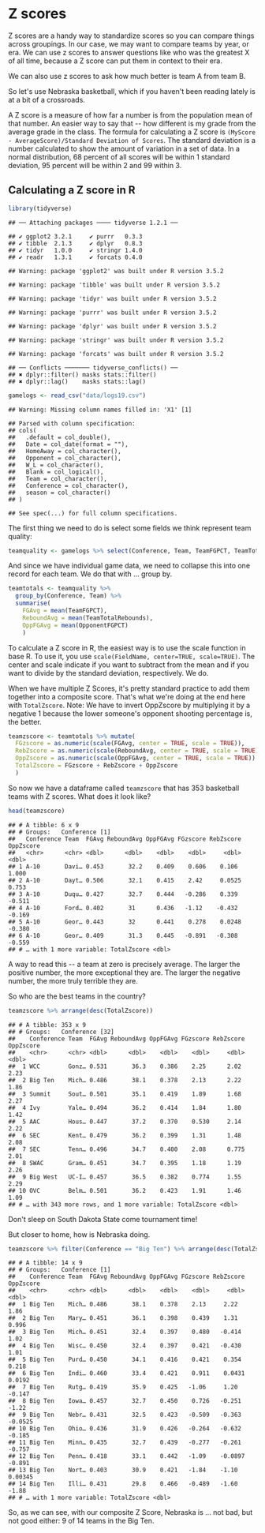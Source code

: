 # Z scores

Z scores are a handy way to standardize scores so you can compare things across groupings. In our case, we may want to compare teams by year, or era. We can use z scores to answer questions like who was the greatest X of all time, because a Z score can put them in context to their era. 

We can also use z scores to ask how much better is team A from team B. 

So let's use Nebraska basketball, which if you haven't been reading lately is at a bit of a crossroads. 

A Z score is a measure of how far a number is from the population mean of that number. An easier way to say that -- how different is my grade from the average grade in the class. The formula for calculating a Z score is `(MyScore - AverageScore)/Standard Deviation of Scores`. The standard deviation is a number calculated to show the amount of variation in a set of data. In a normal distribution, 68 percent of all scores will be within 1 standard deviation, 95 percent will be within 2 and 99 within 3. 

## Calculating a Z score in R


```r
library(tidyverse)
```

```
## ── Attaching packages ──── tidyverse 1.2.1 ──
```

```
## ✔ ggplot2 3.2.1     ✔ purrr   0.3.3
## ✔ tibble  2.1.3     ✔ dplyr   0.8.3
## ✔ tidyr   1.0.0     ✔ stringr 1.4.0
## ✔ readr   1.3.1     ✔ forcats 0.4.0
```

```
## Warning: package 'ggplot2' was built under R version 3.5.2
```

```
## Warning: package 'tibble' was built under R version 3.5.2
```

```
## Warning: package 'tidyr' was built under R version 3.5.2
```

```
## Warning: package 'purrr' was built under R version 3.5.2
```

```
## Warning: package 'dplyr' was built under R version 3.5.2
```

```
## Warning: package 'stringr' was built under R version 3.5.2
```

```
## Warning: package 'forcats' was built under R version 3.5.2
```

```
## ── Conflicts ─────── tidyverse_conflicts() ──
## ✖ dplyr::filter() masks stats::filter()
## ✖ dplyr::lag()    masks stats::lag()
```


```r
gamelogs <- read_csv("data/logs19.csv")
```

```
## Warning: Missing column names filled in: 'X1' [1]
```

```
## Parsed with column specification:
## cols(
##   .default = col_double(),
##   Date = col_date(format = ""),
##   HomeAway = col_character(),
##   Opponent = col_character(),
##   W_L = col_character(),
##   Blank = col_logical(),
##   Team = col_character(),
##   Conference = col_character(),
##   season = col_character()
## )
```

```
## See spec(...) for full column specifications.
```

The first thing we need to do is select some fields we think represent team quality:


```r
teamquality <- gamelogs %>% select(Conference, Team, TeamFGPCT, TeamTotalRebounds, OpponentFGPCT)
```

And since we have individual game data, we need to collapse this into one record for each team. We do that with ... group by.


```r
teamtotals <- teamquality %>% 
  group_by(Conference, Team) %>% 
  summarise(
    FGAvg = mean(TeamFGPCT), 
    ReboundAvg = mean(TeamTotalRebounds), 
    OppFGAvg = mean(OpponentFGPCT)
    )
```

To calculate a Z score in R, the easiest way is to use the scale function in base R. To use it, you use `scale(FieldName, center=TRUE, scale=TRUE)`. The center and scale indicate if you want to subtract from the mean and if you want to divide by the standard deviation, respectively. We do.

When we have multiple Z Scores, it's pretty standard practice to add them together into a composite score. That's what we're doing at the end here with `TotalZscore`. Note: We have to invert OppZscore by multiplying it by a negative 1 because the lower someone's opponent shooting percentage is, the better. 


```r
teamzscore <- teamtotals %>% mutate(
  FGzscore = as.numeric(scale(FGAvg, center = TRUE, scale = TRUE)),
  RebZscore = as.numeric(scale(ReboundAvg, center = TRUE, scale = TRUE)),
  OppZscore = as.numeric(scale(OppFGAvg, center = TRUE, scale = TRUE)) * -1,
  TotalZscore = FGzscore + RebZscore + OppZscore
  )  
```

So now we have a dataframe called `teamzscore` that has 353 basketball teams with Z scores. What does it look like? 


```r
head(teamzscore)
```

```
## # A tibble: 6 x 9
## # Groups:   Conference [1]
##   Conference Team  FGAvg ReboundAvg OppFGAvg FGzscore RebZscore OppZscore
##   <chr>      <chr> <dbl>      <dbl>    <dbl>    <dbl>     <dbl>     <dbl>
## 1 A-10       Davi… 0.453       32.2    0.409    0.606    0.106      1.000
## 2 A-10       Dayt… 0.506       32.1    0.415    2.42     0.0525     0.753
## 3 A-10       Duqu… 0.427       32.7    0.444   -0.286    0.339     -0.511
## 4 A-10       Ford… 0.402       31      0.436   -1.12    -0.432     -0.169
## 5 A-10       Geor… 0.443       32      0.441    0.278    0.0248    -0.380
## 6 A-10       Geor… 0.409       31.3    0.445   -0.891   -0.308     -0.559
## # … with 1 more variable: TotalZscore <dbl>
```

A way to read this -- a team at zero is precisely average. The larger the positive number, the more exceptional they are. The larger the negative number, the more truly terrible they are. 

So who are the best teams in the country? 


```r
teamzscore %>% arrange(desc(TotalZscore))
```

```
## # A tibble: 353 x 9
## # Groups:   Conference [32]
##    Conference Team  FGAvg ReboundAvg OppFGAvg FGzscore RebZscore OppZscore
##    <chr>      <chr> <dbl>      <dbl>    <dbl>    <dbl>     <dbl>     <dbl>
##  1 WCC        Gonz… 0.531       36.3    0.386    2.25      2.02       2.23
##  2 Big Ten    Mich… 0.486       38.1    0.378    2.13      2.22       1.86
##  3 Summit     Sout… 0.501       35.1    0.419    1.89      1.68       2.27
##  4 Ivy        Yale… 0.494       36.2    0.414    1.84      1.80       1.42
##  5 AAC        Hous… 0.447       37.2    0.370    0.530     2.14       2.22
##  6 SEC        Kent… 0.479       36.2    0.399    1.31      1.48       2.08
##  7 SEC        Tenn… 0.496       34.7    0.400    2.08      0.775      2.01
##  8 SWAC       Gram… 0.451       34.7    0.395    1.18      1.19       2.26
##  9 Big West   UC-I… 0.457       36.5    0.382    0.774     1.55       2.29
## 10 OVC        Belm… 0.501       36.2    0.423    1.91      1.46       1.09
## # … with 343 more rows, and 1 more variable: TotalZscore <dbl>
```

Don't sleep on South Dakota State come tournament time!

But closer to home, how is Nebraska doing.


```r
teamzscore %>% filter(Conference == "Big Ten") %>% arrange(desc(TotalZscore))
```

```
## # A tibble: 14 x 9
## # Groups:   Conference [1]
##    Conference Team  FGAvg ReboundAvg OppFGAvg FGzscore RebZscore OppZscore
##    <chr>      <chr> <dbl>      <dbl>    <dbl>    <dbl>     <dbl>     <dbl>
##  1 Big Ten    Mich… 0.486       38.1    0.378    2.13     2.22     1.86   
##  2 Big Ten    Mary… 0.451       36.1    0.398    0.439    1.31     0.996  
##  3 Big Ten    Mich… 0.451       32.4    0.397    0.480   -0.414    1.02   
##  4 Big Ten    Wisc… 0.450       32.4    0.397    0.421   -0.430    1.01   
##  5 Big Ten    Purd… 0.450       34.1    0.416    0.421    0.354    0.218  
##  6 Big Ten    Indi… 0.460       33.4    0.421    0.911    0.0431   0.0192 
##  7 Big Ten    Rutg… 0.419       35.9    0.425   -1.06     1.20    -0.147  
##  8 Big Ten    Iowa… 0.457       32.7    0.450    0.726   -0.251   -1.22   
##  9 Big Ten    Nebr… 0.431       32.5    0.423   -0.509   -0.363   -0.0525 
## 10 Big Ten    Ohio… 0.436       31.9    0.426   -0.264   -0.632   -0.185  
## 11 Big Ten    Minn… 0.435       32.7    0.439   -0.277   -0.261   -0.757  
## 12 Big Ten    Penn… 0.418       33.1    0.442   -1.09    -0.0897  -0.891  
## 13 Big Ten    Nort… 0.403       30.9    0.421   -1.84    -1.10     0.00345
## 14 Big Ten    Illi… 0.431       29.8    0.466   -0.489   -1.60    -1.88   
## # … with 1 more variable: TotalZscore <dbl>
```

So, as we can see, with our composite Z Score, Nebraska is ... not bad, but not good either: 9 of 14 teams in the Big Ten.
